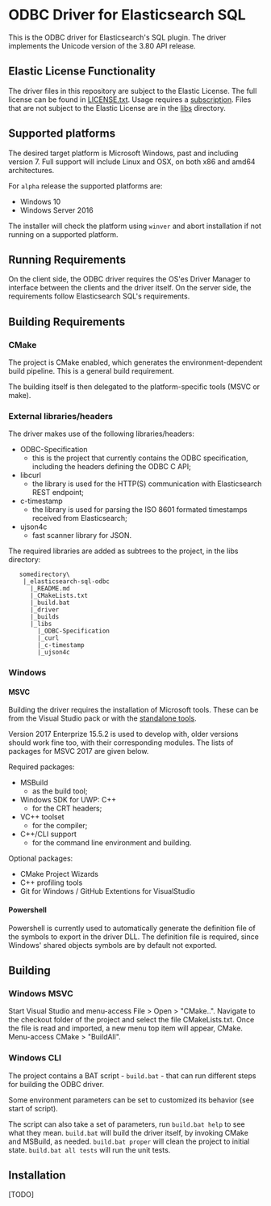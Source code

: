 # ODBC Driver for Elasticsearch SQL

This is the ODBC driver for Elasticsearch's SQL plugin.
The driver implements the Unicode version of the 3.80 API release.

## Elastic License Functionality

The driver files in this repository are subject to the Elastic License. The
full license can be found in [LICENSE.txt](LICENSE.txt). Usage requires a
[subscription](https://www.elastic.co/subscriptions). Files that are not
subject to the Elastic License are in the [libs](libs) directory.

## Supported platforms

The desired target platform is Microsoft Windows, past and including version 7.
Full support will include Linux and OSX, on both x86 and amd64 architectures.

For `alpha` release the supported platforms are:

- Windows 10
- Windows Server 2016

The installer will check the platform using `winver` and abort installation if not running on a supported platform.

## Running Requirements

On the client side, the ODBC driver requires the OS'es Driver Manager to
interface between the clients and the driver itself.
On the server side, the requirements follow Elasticsearch SQL's requirements.

## Building Requirements

### CMake

The project is CMake enabled, which generates the environment-dependent build
pipeline. This is a general build requirement.

The building itself is then delegated to the platform-specific tools (MSVC or
make).

### External libraries/headers

The driver makes use of the following libraries/headers:

 * ODBC-Specification 
   - this is the project that currently contains the ODBC specification,
   including the headers defining the ODBC C API;
 * libcurl
   - the library is used for the HTTP(S) communication with Elasticsearch REST
   endpoint;
 * c-timestamp
   - the library is used for parsing the ISO 8601 formated timestamps received
   from Elasticsearch;
 * ujson4c
   - fast scanner library for JSON.

The required libraries are added as subtrees to the project, in the libs directory:
```
   somedirectory\
    |_elasticsearch-sql-odbc
      |_README.md
      |_CMakeLists.txt
      |_build.bat
      |_driver
      |_builds
      |_libs
        |_ODBC-Specification
        |_curl
        |_c-timestamp
        |_ujson4c
```


### Windows

#### MSVC 

Building the driver requires the installation of Microsoft tools. These can be
from the Visual Studio pack or with the [standalone tools](http://landinghub.visualstudio.com/visual-cpp-build-tools).

Version 2017 Enterprize 15.5.2 is used to develop with, older versions
should work fine too, with their corresponding modules. The lists of packages
for MSVC 2017 are given below.

Required packages:

 * MSBuild
   - as the build tool;
 * Windows SDK for UWP: C++
   - for the CRT headers;
 * VC++ toolset
   - for the compiler;
 * C++/CLI support
   - for the command line environment and building.

Optional packages:

 * CMake Project Wizards
 * C++ profiling tools
 * Git for Windows / GitHub Extentions for VisualStudio

#### Powershell

Powershell is currently used to automatically generate the definition file of
the symbols to export in the driver DLL. The definition file is required,
since Windows' shared objects symbols are by default not exported.


## Building

### Windows MSVC

Start Visual Studio and menu-access File > Open > "CMake..". Navigate to the checkout folder of the project and select the file CMakeLists.txt. 
Once the file is read and imported, a new menu top item will appear, CMake. Menu-access CMake > "BuildAll".


### Windows CLI 

The project contains a BAT script - ```build.bat``` - that can run different
steps for building the ODBC driver.

Some environment parameters can be set to customized its behavior (see start
of script).

The script can also take a set of parameters, run ```build.bat help``` to see
what they mean. ```build.bat``` will build the driver itself, by invoking
CMake and MSBuild, as needed. ```build.bat proper``` will clean the project to initial state. ```build.bat all tests``` will run the unit tests.

## Installation

[TODO]
